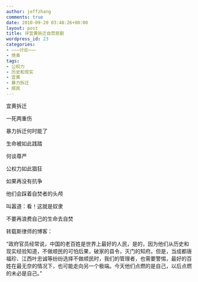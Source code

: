 ```yaml
---
author: jeffzhang
comments: true
date: 2010-09-20 03:48:26+00:00
layout: post
title: 评宜黄拆迁自焚悲剧
wordpress_id: 23
categories:
- ———讨论———
- 愤青
tags:
- 公权力
- 历史和现实
- 宜黄
- 暴力拆迁
- 顺民
---
```


宜黄拆迁

一死两重伤

暴力拆迁何时能了

生命被如此践踏

何谈尊严

公权力如此猖狂

如果再没有抗争

他们会踩着自焚者的头颅

叫嚣道：看！这就是奴隶

不要再浪费自己的生命去自焚

转载斯律师的博客：

“政府官员经常说，中国的老百姓是世界上最好的人民，是的，因为他们从历史和现实经验知道，不做顺民的可怕后果，破家的县令，灭门的知府。但是，当成都唐福珍、江西叶忠诚等纷纷选择不做顺民时，我们的管理者，也需要警惕，最好的百姓在最无奈的情况下，也可能走向另一个极端。今天他们点燃的是自己，以后点燃的未必是自己。”

